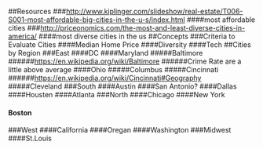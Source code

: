 ##Resources
###http://www.kiplinger.com/slideshow/real-estate/T006-S001-most-affordable-big-cities-in-the-u-s/index.html
####most affordable cities
###http://priceonomics.com/the-most-and-least-diverse-cities-in-america/
####most diverse cities in the us
##Concepts
###Criteria to Evaluate Cities
####Median Home Price
####Diversity
####Tech
##Cities by Region
###East
####DC
####Maryland
#####Baltimore
######https://en.wikipedia.org/wiki/Baltimore
######Crime Rate are a little above average
####Ohio
#####Columbus
#####Cincinnati
######https://en.wikipedia.org/wiki/Cincinnati#Geography
#####Cleveland
###South
####Austin
####San Antonio?
####Dallas
####Housten
####Atlanta
###North
####Chicago
####New York
#### Boston
###West
####California
####Oregan
####Washington
###Midwest
####St.Louis
